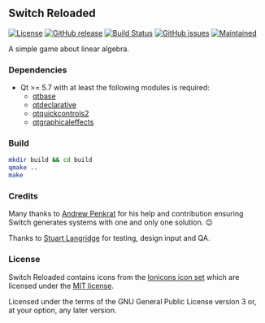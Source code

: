 ## Switch Reloaded

[![License](https://img.shields.io/badge/license-GPLv3.0-blue.svg)](https://www.gnu.org/licenses/gpl-3.0.html)
[![GitHub release](https://img.shields.io/github/release/timsueberkrueb/switch-reloaded.svg)](https://github.com/timsueberkrueb/switch-reloaded/releases)
[![Build Status](https://travis-ci.org/timsueberkrueb/switch-reloaded.svg?branch=develop)](https://travis-ci.org/timsueberkrueb/switch-reloaded)
[![GitHub issues](https://img.shields.io/github/issues/timsueberkrueb/switch-reloaded.svg)](https://github.com/timsueberkrueb/switch-reloaded/issues)
[![Maintained](https://img.shields.io/maintenance/yes/2018.svg)](https://github.com/timsueberkrueb/switch-reloaded/commits/develop)

A simple game about linear algebra.

### Dependencies
* Qt >= 5.7 with at least the following modules is required:
    * [qtbase](http://code.qt.io/cgit/qt/qtbase.git)
    * [qtdeclarative](http://code.qt.io/cgit/qt/qtdeclarative.git)
    * [qtquickcontrols2](http://code.qt.io/cgit/qt/qtquickcontrols2.git/)
    * [qtgraphicaleffects](http://code.qt.io/cgit/qt/qtgraphicaleffects.git)

### Build

```sh
mkdir build && cd build
qmake ..
make
```

### Credits
Many thanks to [Andrew Penkrat](https://github.com/aldrog) for his help and contribution ensuring Switch generates systems with one and only one solution. :wink:

Thanks to [Stuart Langridge](https://github.com/stuartlangridge) for testing, design input and QA.

### License
Switch Reloaded contains icons from the [Ionicons icon set](https://github.com/driftyco/ionicons) which are licensed under the [MIT license](res/icons/LICENSE.MIT).

Licensed under the terms of the GNU General Public License version 3 or, at your option, any later version.
